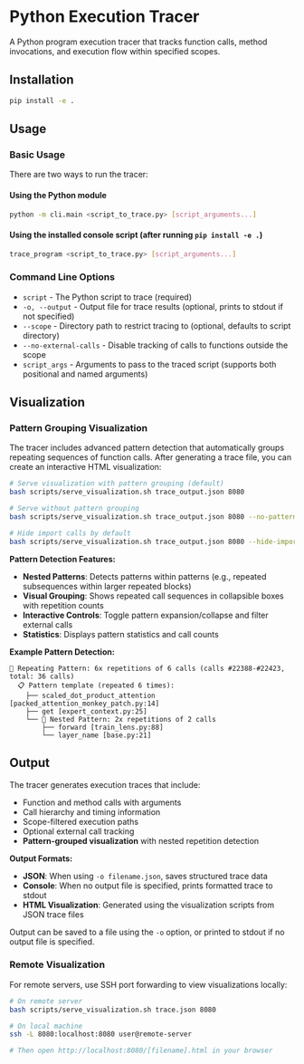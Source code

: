 # Python Execution Tracer

A Python program execution tracer that tracks function calls, method invocations, and execution flow within specified scopes.

## Installation

```bash
pip install -e .
```

## Usage

### Basic Usage

There are two ways to run the tracer:

#### Using the Python module
```bash
python -m cli.main <script_to_trace.py> [script_arguments...]
```

#### Using the installed console script (after running `pip install -e .`)
```bash
trace_program <script_to_trace.py> [script_arguments...]
```

### Command Line Options

- `script` - The Python script to trace (required)
- `-o, --output` - Output file for trace results (optional, prints to stdout if not specified)
- `--scope` - Directory path to restrict tracing to (optional, defaults to script directory)
- `--no-external-calls` - Disable tracking of calls to functions outside the scope
- `script_args` - Arguments to pass to the traced script (supports both positional and named arguments)


## Visualization

### Pattern Grouping Visualization

The tracer includes advanced pattern detection that automatically groups repeating sequences of function calls. After generating a trace file, you can create an interactive HTML visualization:

```bash
# Serve visualization with pattern grouping (default)
bash scripts/serve_visualization.sh trace_output.json 8080

# Serve without pattern grouping  
bash scripts/serve_visualization.sh trace_output.json 8080 --no-patterns

# Hide import calls by default
bash scripts/serve_visualization.sh trace_output.json 8080 --hide-imports
```

**Pattern Detection Features:**
- **Nested Patterns**: Detects patterns within patterns (e.g., repeated subsequences within larger repeated blocks)
- **Visual Grouping**: Shows repeated call sequences in collapsible boxes with repetition counts
- **Interactive Controls**: Toggle pattern expansion/collapse and filter external calls
- **Statistics**: Displays pattern statistics and call counts

**Example Pattern Detection:**
```
🔄 Repeating Pattern: 6x repetitions of 6 calls (calls #22388-#22423, total: 36 calls)
  📋 Pattern template (repeated 6 times):
    ├── scaled_dot_product_attention [packed_attention_monkey_patch.py:14]
    ├── get [expert_context.py:25]  
    └── 🔄 Nested Pattern: 2x repetitions of 2 calls
        ├── forward [train_lens.py:88]
        └── layer_name [base.py:21]
```

## Output

The tracer generates execution traces that include:
- Function and method calls with arguments
- Call hierarchy and timing information
- Scope-filtered execution paths
- Optional external call tracking
- **Pattern-grouped visualization** with nested repetition detection

**Output Formats:**
- **JSON**: When using `-o filename.json`, saves structured trace data
- **Console**: When no output file is specified, prints formatted trace to stdout
- **HTML Visualization**: Generated using the visualization scripts from JSON trace files

Output can be saved to a file using the `-o` option, or printed to stdout if no output file is specified.

### Remote Visualization

For remote servers, use SSH port forwarding to view visualizations locally:

```bash
# On remote server
bash scripts/serve_visualization.sh trace.json 8080

# On local machine  
ssh -L 8080:localhost:8080 user@remote-server

# Then open http://localhost:8080/[filename].html in your browser
```
